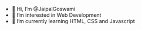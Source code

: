 - 👋 Hi, I’m @JaipalGoswami
- 👀 I’m interested in Web Development
- 🌱 I’m currently learning HTML, CSS and Javascript


<!---
JaipalGoswami/JaipalGoswami is a ✨ special ✨ repository because its `README.md` (this file) appears on your GitHub profile.
You can click the Preview link to take a look at your changes.
--->
